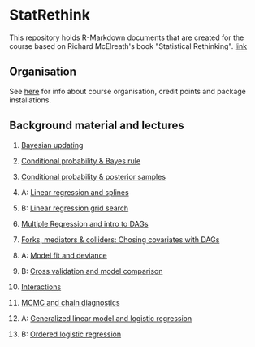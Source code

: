 # StatRethink
This repository holds R-Markdown documents that are created for the course based on Richard McElreath's book "Statistical Rethinking". [link](https://xcelab.net/rm/statistical-rethinking/)

## Organisation

See [here](https://htmlpreview.github.io/?https://raw.githubusercontent.com/gbiele/StatRethink/master/Orga/Orga.html?token=GHSAT0AAAAAABQGBEQA3DXJNLRBN4SSIWY4YQUSWBQ) for info about course organisation, credit points and package installations.


## Background material and lectures

1. [Bayesian updating](https://htmlpreview.github.io/?https://raw.githubusercontent.com/gbiele/StatRethink/master/Chapter1/ExplainBayes.html)

2. [Conditional probability & Bayes rule](https://htmlpreview.github.io/?https://raw.githubusercontent.com/gbiele/StatRethink/master/Chapter2/Chapter2BG.html)

3. [Conditional probability & posterior samples](https://htmlpreview.github.io/?https://raw.githubusercontent.com/gbiele/StatRethink/master/Chapter3/Chapter3Recap.html)

4. A: [Linear regression and splines](https://htmlpreview.github.io/?https://raw.githubusercontent.com/gbiele/StatRethink/master/Chapter4/Chapter4Recap.html)

4. B: [Linear regression grid search](https://htmlpreview.github.io/?https://raw.githubusercontent.com/gbiele/StatRethink/master/Chapter4/BayesGrid_Solution.html)

5. [Multiple Regression and intro to DAGs](https://htmlpreview.github.io/?https://raw.githubusercontent.com/gbiele/StatRethink/master/Chapter5/Chapter5Recap.html)

6. [Forks, mediators & colliders: Chosing covariates with DAGs](https://htmlpreview.github.io/?https://raw.githubusercontent.com/gbiele/StatRethink/master/Chapter6/Chapter6Recap.html)

7. A: [Model fit and deviance](https://htmlpreview.github.io/?https://raw.githubusercontent.com/gbiele/StatRethink/master/Chapter7/Chapter7Recap.html)

7. B: [Cross validation and model comparison](https://htmlpreview.github.io/?https://raw.githubusercontent.com/gbiele/StatRethink/master/Chapter7/Chapter7Recap_b.html)

8. [Interactions](https://htmlpreview.github.io/?https://raw.githubusercontent.com/gbiele/StatRethink/master/Chapter8/Chapter8Recap.html)

9. [MCMC and chain diagnostics](https://htmlpreview.github.io/?https://raw.githubusercontent.com/gbiele/StatRethink/master/Chapter9/Chapter9Recap.html)

12. A: [Generalized linear model and logistic regression](https://htmlpreview.github.io/?https://raw.githubusercontent.com/gbiele/StatRethink/master/Chapter11/Chapter11Recap.html)

12. B: [Ordered logistic regression](https://htmlpreview.github.io/?https://raw.githubusercontent.com/gbiele/StatRethink/master/Chapter12/Chapter12Recap.html)

